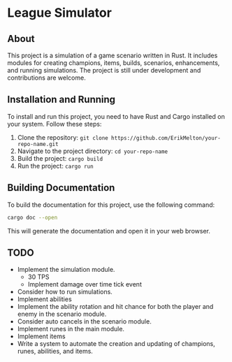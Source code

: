 # League Simulator

## About

This project is a simulation of a game scenario written in Rust. It includes modules for creating champions, items, 
builds, scenarios, enhancements, and running simulations. The project is still under development and contributions are
welcome.

## Installation and Running

To install and run this project, you need to have Rust and Cargo installed on your system. Follow these steps:

1. Clone the repository: `git clone https://github.com/ErikMelton/your-repo-name.git`
2. Navigate to the project directory: `cd your-repo-name`
3. Build the project: `cargo build`
4. Run the project: `cargo run`

## Building Documentation

To build the documentation for this project, use the following command:

```bash
cargo doc --open
```

This will generate the documentation and open it in your web browser.

## TODO
 
- Implement the simulation module.
  - 30 TPS
  - Implement damage over time tick event
- Consider how to run simulations.
- Implement abilities
- Implement the ability rotation and hit chance for both the player and enemy in the scenario module.
- Consider auto cancels in the scenario module.
- Implement runes in the main module.
- Implement items
- Write a system to automate the creation and updating of champions, runes, abilities, and items.